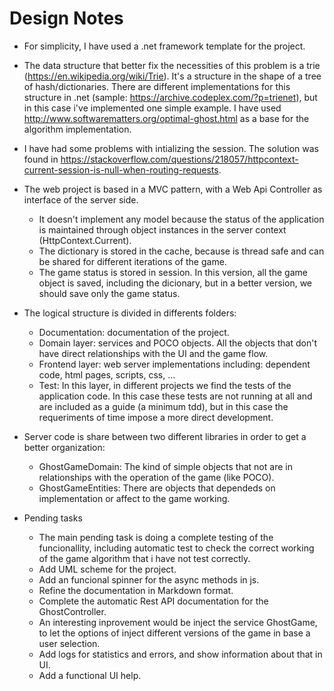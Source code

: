 # Design Notes

- For simplicity, I have used a .net framework template for the project.

- The data structure that better fix the necessities of this problem is a trie (https://en.wikipedia.org/wiki/Trie). It's a structure in the shape of a tree of hash/dictionaries. There are different implementations for this structure in .net (sample: https://archive.codeplex.com/?p=trienet), but in this case i've implemented one simple example. I have used http://www.softwarematters.org/optimal-ghost.html as a base for the algorithm implementation.

- I have had some problems with intializing the session. The solution was found in https://stackoverflow.com/questions/218057/httpcontext-current-session-is-null-when-routing-requests.

- The web project is based in a MVC pattern, with a Web Api Controller as interface of the server side.
	* It doesn't implement any model because the status of the application is maintained through object instances in the server context (HttpContext.Current). 
	* The dictionary is stored in the cache, because is thread safe and can be shared for different iterations of the game. 
	* The game status is stored in session. In this version, all the game object is saved, including the dicionary, but in a better version, we should save only the game status.

- The logical structure is divided in differents folders:
	* Documentation: documentation of the project.
	* Domain layer: services and POCO objects. All the objects that don't have direct relationships with the UI and the game flow.
	* Frontend layer: web server implementations including: dependent code, html pages, scripts, css, ...
	* Test: In this layer, in different projects we find the tests of the application code. In this case these tests are not running at all and are included as a guide (a minimum tdd), but in this case the requeriments of time impose a more direct development.

- Server code is share between two different libraries in order to get a better organization:
	* GhostGameDomain: The kind of simple objects that not are in relationships with the operation of the game (like POCO).
	* GhostGameEntities: There are objects that dependeds on implementation or affect to the game working.

- Pending tasks
    * The main pending task is doing a complete testing of the funcionallity, including automatic test to check the correct working of the game algorithm that i have not test correctly.
	* Add UML scheme for the project.
	* Add an funcional spinner for the async methods in js.	
	* Refine the documentation in Markdown format.
	* Complete the automatic Rest API documentation for the GhostController.
	* An interesting inprovement would be inject the service GhostGame, to let the options of inject different versions of the game in base a user selection.
	* Add logs for statistics and errors, and show information about that in UI.
	* Add a functional UI help.

